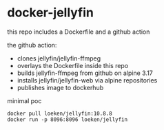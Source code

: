 # docker-jellyfin

this repo includes a Dockerfile and a github action

the github action:
- clones jellyfin/jellyfin-ffmpeg 
- overlays the Dockerfile inside this repo
- builds jellyfin-ffmpeg from github on alpine 3.17
- installs jellyfin/jellyfin-web via alpine repositories
- publishes image to dockerhub

minimal poc
```
docker pull loeken/jellyfin:10.8.8
docker run -p 8096:8096 loeken/jellyfin
```

